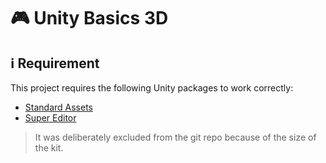 # :video_game: Unity Basics 3D

## :information_source: Requirement

This project requires the following Unity packages to work correctly:

- [Standard Assets](https://assetstore.unity.com/packages/essentials/asset-packs/standard-assets-2018-4-check-out-starter-assets-first-person-thi-32351)
- [Super Editor](https://assetstore.unity.com/packages/tools/utilities/super-editor-190349)

> It was deliberately excluded from the git repo because of the size of the kit.
